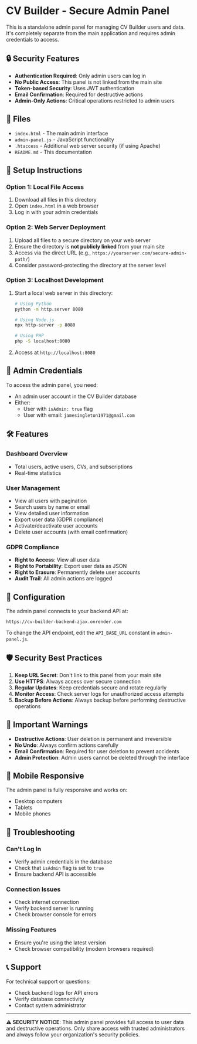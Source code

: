 # CV Builder - Secure Admin Panel

This is a standalone admin panel for managing CV Builder users and data. It's completely separate from the main application and requires admin credentials to access.

## 🔒 Security Features

- **Authentication Required**: Only admin users can log in
- **No Public Access**: This panel is not linked from the main site
- **Token-based Security**: Uses JWT authentication
- **Email Confirmation**: Required for destructive actions
- **Admin-Only Actions**: Critical operations restricted to admin users

## 📁 Files

- `index.html` - The main admin interface
- `admin-panel.js` - JavaScript functionality
- `.htaccess` - Additional web server security (if using Apache)
- `README.md` - This documentation

## 🚀 Setup Instructions

### Option 1: Local File Access
1. Download all files in this directory
2. Open `index.html` in a web browser
3. Log in with your admin credentials

### Option 2: Web Server Deployment
1. Upload all files to a secure directory on your web server
2. Ensure the directory is **not publicly linked** from your main site
3. Access via the direct URL (e.g., `https://yourserver.com/secure-admin-path/`)
4. Consider password-protecting the directory at the server level

### Option 3: Localhost Development
1. Start a local web server in this directory:
   ```bash
   # Using Python
   python -m http.server 8080
   
   # Using Node.js
   npx http-server -p 8080
   
   # Using PHP
   php -S localhost:8080
   ```
2. Access at `http://localhost:8080`

## 🔑 Admin Credentials

To access the admin panel, you need:
- An admin user account in the CV Builder database
- Either:
  - User with `isAdmin: true` flag
  - User with email: `jamesingleton1971@gmail.com`

## 🛠 Features

### Dashboard Overview
- Total users, active users, CVs, and subscriptions
- Real-time statistics

### User Management
- View all users with pagination
- Search users by name or email
- View detailed user information
- Export user data (GDPR compliance)
- Activate/deactivate user accounts
- Delete user accounts (with email confirmation)

### GDPR Compliance
- **Right to Access**: View all user data
- **Right to Portability**: Export user data as JSON
- **Right to Erasure**: Permanently delete user accounts
- **Audit Trail**: All admin actions are logged

## 🔧 Configuration

The admin panel connects to your backend API at:
```
https://cv-builder-backend-zjax.onrender.com
```

To change the API endpoint, edit the `API_BASE_URL` constant in `admin-panel.js`.

## 🛡️ Security Best Practices

1. **Keep URL Secret**: Don't link to this panel from your main site
2. **Use HTTPS**: Always access over secure connection
3. **Regular Updates**: Keep credentials secure and rotate regularly
4. **Monitor Access**: Check server logs for unauthorized access attempts
5. **Backup Before Actions**: Always backup before performing destructive operations

## 🚨 Important Warnings

- **Destructive Actions**: User deletion is permanent and irreversible
- **No Undo**: Always confirm actions carefully
- **Email Confirmation**: Required for user deletion to prevent accidents
- **Admin Protection**: Admin users cannot be deleted through the interface

## 📱 Mobile Responsive

The admin panel is fully responsive and works on:
- Desktop computers
- Tablets
- Mobile phones

## 🐛 Troubleshooting

### Can't Log In
- Verify admin credentials in the database
- Check that `isAdmin` flag is set to `true`
- Ensure backend API is accessible

### Connection Issues
- Check internet connection
- Verify backend server is running
- Check browser console for errors

### Missing Features
- Ensure you're using the latest version
- Check browser compatibility (modern browsers required)

## 📞 Support

For technical support or questions:
- Check backend logs for API errors
- Verify database connectivity
- Contact system administrator

---

**⚠️ SECURITY NOTICE**: This admin panel provides full access to user data and destructive operations. Only share access with trusted administrators and always follow your organization's security policies. 